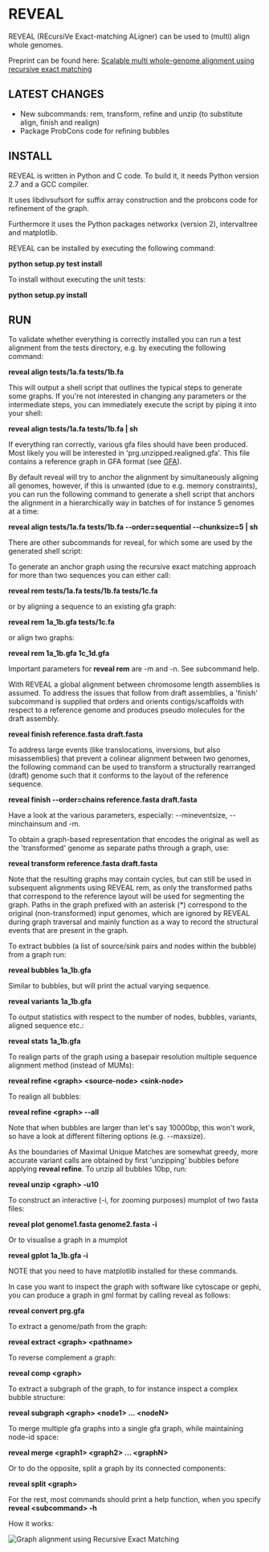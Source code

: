 # REVEAL

REVEAL (REcursiVe Exact-matching ALigner) can be used to (multi) align whole genomes.

Preprint can be found here: [Scalable multi whole-genome alignment using recursive exact matching](http://www.biorxiv.org/content/early/2015/07/17/022715)

## LATEST CHANGES

- New subcommands: rem, transform, refine and unzip (to substitute align, finish and realign)
- Package ProbCons code for refining bubbles

## INSTALL

REVEAL is written in Python and C code. To build it, it needs Python version 2.7 and a GCC compiler.

It uses libdivsufsort for suffix array construction and the probcons code for refinement of the graph.

Furthermore it uses the Python packages networkx (version 2), intervaltree and matplotlib.

REVEAL can be installed by executing the following command:

**python setup.py test install**

To install without executing the unit tests:

**python setup.py install**

## RUN

To validate whether everything is correctly installed you can run a test alignment from the tests directory, e.g. by executing the following command:

**reveal align tests/1a.fa tests/1b.fa**

This will output a shell script that outlines the typical steps to generate some graphs. If you're not interested in changing any parameters or the intermediate steps, you can immediately execute the script by piping it into your shell:

**reveal align tests/1a.fa tests/1b.fa | sh**

If everything ran correctly, various gfa files should have been produced. Most likely you will be interested in 'prg.unzipped.realigned.gfa'. This file contains a reference graph in GFA format (see [GFA](http://lh3.github.io/2014/07/19/a-proposal-of-the-grapical-fragment-assembly-format/)).

By default reveal will try to anchor the alignment by simultaneously aligning all genomes, however, if this is unwanted (due to e.g. memory constraints), you can run the following command to generate a shell script that anchors the alignment in a hierarchically way in batches of for instance 5 genomes at a time:

**reveal align tests/1a.fa tests/1b.fa --order=sequential --chunksize=5 | sh**

There are other subcommands for reveal, for which some are used by the generated shell script:

To generate an anchor graph using the recursive exact matching approach for more than two sequences you can either call:

**reveal rem tests/1a.fa tests/1b.fa tests/1c.fa**

or by aligning a sequence to an existing gfa graph:

**reveal rem 1a_1b.gfa tests/1c.fa**

or align two graphs:

**reveal rem 1a_1b.gfa 1c_1d.gfa**

Important parameters for **reveal rem**  are -m and -n. See subcommand help.

With REVEAL a global alignment between chromosome length assemblies is assumed. To address the issues that follow from draft assemblies, a 'finish' subcommand is supplied that orders and orients contigs/scaffolds with respect to a reference genome and produces pseudo molecules for the draft assembly.

**reveal finish reference.fasta draft.fasta**

To address large events (like translocations, inversions, but also misassemblies) that prevent a colinear alignment between two genomes, the following command can be used to transform a structurally rearranged (draft) genome such that it conforms to the layout of the reference sequence.

**reveal finish --order=chains reference.fasta draft.fasta**

Have a look at the various parameters, especially: --mineventsize, --minchainsum and -m.

To obtain a graph-based representation that encodes the original as well as the 'transformed' genome as separate paths through a graph, use:

**reveal transform reference.fasta draft.fasta**

Note that the resulting graphs may contain cycles, but can still be used in subsequent alignments using REVEAL rem, as only the transformed paths that correspond to the reference layout will be used for segmenting the graph. Paths in the graph prefixed with an asterisk (\*) correspond to the original (non-transformed) input genomes, which are ignored by REVEAL during graph traversal and mainly function as a way to record the structural events that are present in the graph.

To extract bubbles (a list of source/sink pairs and nodes within the bubble) from a graph run:

**reveal bubbles 1a&#95;1b.gfa**

Similar to bubbles, but will print the actual varying sequence.

**reveal variants 1a&#95;1b.gfa**

To output statistics with respect to the number of nodes, bubbles, variants, aligned sequence etc.:

**reveal stats 1a&#95;1b.gfa**

To realign parts of the graph using a basepair resolution multiple sequence alignment method (instead of MUMs):

**reveal refine \<graph\> \<source-node\> \<sink-node\>**

To realign all bubbles: 

**reveal refine \<graph\> --all**

Note that when bubbles are larger than let's say 10000bp, this won't work, so have a look at different filtering options (e.g. --maxsize).

As the boundaries of Maximal Unique Matches are somewhat greedy, more accurate variant calls are obtained by first 'unzipping' bubbles before applying **reveal refine**. To unzip all bubbles 10bp, run:

**reveal unzip \<graph\> -u10**

To construct an interactive (-i, for zooming purposes) mumplot of two fasta files:

**reveal plot genome1.fasta genome2.fasta -i**

Or to visualise a graph in a mumplot

**reveal gplot 1a&#95;1b.gfa -i**

NOTE that you need to have matplotlib installed for these commands.

In case you want to inspect the graph with software like cytoscape or gephi, you can produce a graph in gml format by calling reveal as follows:

**reveal convert prg.gfa**

To extract a genome/path from the graph:

**reveal extract \<graph\> \<pathname\>**

To reverse complement a graph:

**reveal comp \<graph\>**

To extract a subgraph of the graph, to for instance inspect a complex bubble structure:

**reveal subgraph \<graph\> \<node1\> ...  \<nodeN\>**

To merge multiple gfa graphs into a single gfa graph, while maintaining node-id space:

**reveal merge \<graph1\> \<graph2\> ...  \<graphN\>**

Or to do the opposite, split a graph by its connected components:

**reveal split \<graph\>**

For the rest, most commands should print a help function, when you specify **reveal \<subcommand\> -h**

How it works:

![Graph alignment using Recursive Exact Matching](https://github.com/jasperlinthorst/reveal/blob/master/reveal.gif)

